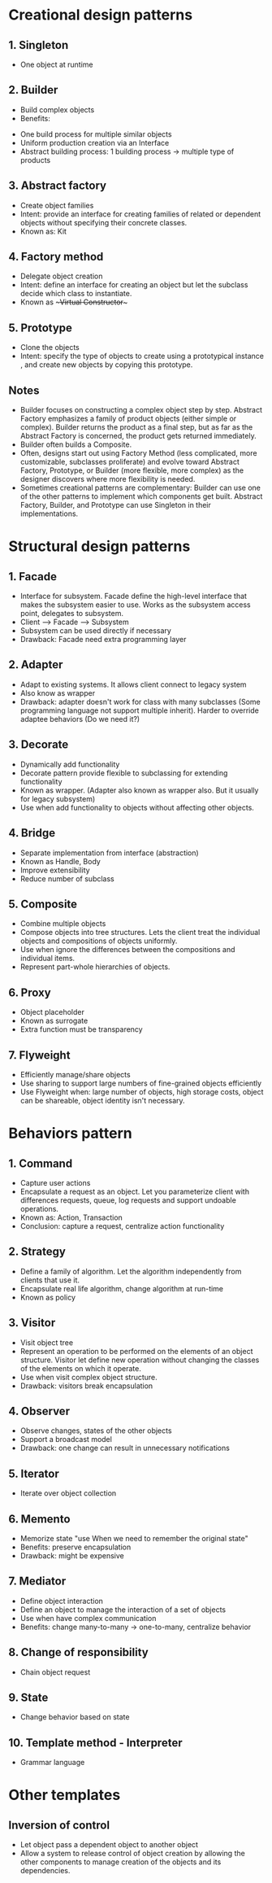 # Creational design patterns
## 1. Singleton
- One object at runtime

## 2. Builder
- Build complex objects
- Benefits:
+ One build process for multiple similar objects
+ Uniform production creation via an Interface
+ Abstract building process: 1 building process -> multiple type of products

## 3. Abstract factory
- Create object families
- Intent: provide an interface for creating families of related or dependent objects without specifying their concrete classes.
- Known as: Kit

## 4. Factory method
- Delegate object creation
- Intent: define an interface for creating an object but let the subclass decide which class to instantiate.
- Known as ~~~Virtual Constructor~~~

## 5. Prototype
- Clone the objects
- Intent: specify the type of objects to create using a prototypical instance , and create new objects by copying this prototype.

## Notes
- Builder focuses on constructing a complex object step by step. Abstract Factory emphasizes a family of product objects (either simple or complex). Builder returns the product as a final step, but as far as the Abstract Factory is concerned, the product gets returned immediately.
- Builder often builds a Composite.
- Often, designs start out using Factory Method (less complicated, more customizable, subclasses proliferate) and evolve toward Abstract Factory, Prototype, or Builder (more flexible, more complex) as the designer discovers where more flexibility is needed.
- Sometimes creational patterns are complementary: Builder can use one of the other patterns to implement which components get built. Abstract Factory, Builder, and Prototype can use Singleton in their implementations.

# Structural design patterns
## 1. Facade
- Interface for subsystem. Facade define the high-level interface that makes the subsystem easier to use. Works as the subsystem access point, delegates to subsystem.
- Client --> Facade --> Subsystem
- Subsystem can be used directly if necessary
- Drawback: Facade need extra programming layer

## 2. Adapter
- Adapt to existing systems. It allows client connect to legacy system
- Also know as wrapper
- Drawback: adapter doesn't work for class with many subclasses (Some programming language not support multiple inherit). Harder to override adaptee behaviors (Do we need it?)

## 3. Decorate
- Dynamically add functionality
- Decorate pattern provide flexible to subclassing for extending functionality
- Known as wrapper. (Adapter also known as wrapper also. But it usually for legacy subsystem)
- Use when add functionality to objects without affecting other objects.

## 4. Bridge
- Separate implementation from interface (abstraction)
- Known as Handle, Body
- Improve extensibility
- Reduce number of subclass

## 5. Composite
- Combine multiple objects
- Compose objects into tree structures. Lets the client treat the individual objects and compositions of objects uniformly.
- Use when ignore the differences between the compositions and individual items.
- Represent part-whole hierarchies of objects.

## 6. Proxy
- Object placeholder
- Known as surrogate
- Extra function must be transparency

## 7. Flyweight
- Efficiently manage/share objects
- Use sharing to support large numbers of fine-grained objects efficiently
- Use Flyweight when: large number of objects, high storage costs, object can be shareable, object identity isn't necessary.

# Behaviors pattern
## 1. Command
- Capture user actions
- Encapsulate a request as an object. Let you parameterize client with differences requests, queue, log requests and support undoable operations.
- Known as: Action, Transaction
- Conclusion: capture a request, centralize action functionality

## 2. Strategy
- Define a family of algorithm. Let the algorithm independently from clients that use it.
- Encapsulate real life algorithm, change algorithm at run-time
- Known as policy

## 3. Visitor
- Visit object tree
- Represent an operation to be performed on the elements of an object structure. Visitor let define new operation without changing the classes of the elements on which it operate.
- Use when visit complex object structure.
- Drawback: visitors break encapsulation

## 4. Observer
- Observe changes, states of the other objects
- Support a broadcast model
- Drawback: one change can result in unnecessary notifications

## 5. Iterator
- Iterate over object collection

## 6. Memento
- Memorize state "use When we need to remember the original state"
- Benefits: preserve encapsulation
- Drawback: might be expensive

## 7. Mediator
- Define object interaction
- Define an object to manage the interaction of a set of objects
- Use when have complex communication
- Benefits: change many-to-many -> one-to-many, centralize behavior

## 8. Change of responsibility
- Chain object request

## 9. State
- Change behavior based on state

## 10. Template method - Interpreter
- Grammar language

# Other templates
## Inversion of control
- Let object pass a dependent object to another object
- Allow a system to release control of object creation by allowing the other components to manage creation of the objects and its dependencies.
